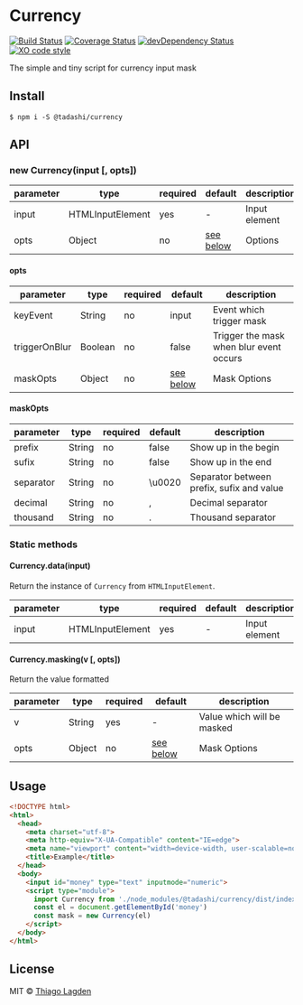 # Currency

[![Build Status][ci-img]][ci]
[![Coverage Status][coveralls-img]][coveralls]
[![devDependency Status][devDep-img]][devDep]
[![XO code style][xo-img]][xo]

[ci-img]:        https://github.com/lagden/currency/workflows/Node.js%20CI/badge.svg
[ci]:            https://github.com/lagden/currency/actions?query=workflow%3A%22Node.js+CI%22
[coveralls-img]: https://coveralls.io/repos/github/lagden/currency/badge.svg?branch=main
[coveralls]:     https://coveralls.io/github/lagden/currency?branch=main
[devDep-img]:    https://david-dm.org/lagden/currency/dev-status.svg
[devDep]:        https://david-dm.org/lagden/currency#info=devDependencies
[xo-img]:        https://img.shields.io/badge/code_style-XO-5ed9c7.svg
[xo]:            https://github.com/sindresorhus/xo


The simple and tiny script for currency input mask


## Install

```
$ npm i -S @tadashi/currency
```

## API


### new Currency(input \[, opts\])

parameter      | type                 | required    | default                | description
-----------    | -------------------- | ----------- | -------------------    | ------------
input          | HTMLInputElement     | yes         | -                      | Input element
opts           | Object               | no          | [see below](#opts)     | Options


#### opts

parameter      | type                 | required    | default                | description
-----------    | -------------------- | ----------- | -------------------    | ------------
keyEvent       | String               | no          | input                  | Event which trigger mask
triggerOnBlur  | Boolean              | no          | false                  | Trigger the mask when blur event occurs
maskOpts       | Object               | no          | [see below](#maskOpts) | Mask Options


#### maskOpts

parameter      | type                 | required    | default                | description
-----------    | -------------------- | ----------- | -------------------    | ------------
prefix         | String               | no          | false                  | Show up in the begin
sufix          | String               | no          | false                  | Show up in the end
separator      | String               | no          | \u0020                 | Separator between prefix, sufix and value
decimal        | String               | no          | ,                      | Decimal separator
thousand       | String               | no          | .                      | Thousand separator


### Static methods


#### Currency.data(input)

Return the instance of `Currency` from `HTMLInputElement`.

parameter      | type                 | required    | default                | description
-----------    | -------------------- | ----------- | -------------------    | ------------
input          | HTMLInputElement     | yes         | -                      | Input element


#### Currency.masking(v \[, opts\])

Return the value formatted

parameter      | type                 | required    | default                | description
-----------    | -------------------- | ----------- | -------------------    | ------------
v              | String               | yes         | -                      | Value which will be masked
opts           | Object               | no          | [see below](#maskOpts) | Mask Options



## Usage

```html
<!DOCTYPE html>
<html>
  <head>
    <meta charset="utf-8">
    <meta http-equiv="X-UA-Compatible" content="IE=edge">
    <meta name="viewport" content="width=device-width, user-scalable=no">
    <title>Example</title>
  </head>
  <body>
    <input id="money" type="text" inputmode="numeric">
    <script type="module">
      import Currency from './node_modules/@tadashi/currency/dist/index.js'
      const el = document.getElementById('money')
      const mask = new Currency(el)
    </script>
  </body>
</html>
```


## License

MIT © [Thiago Lagden](http://lagden.in)
